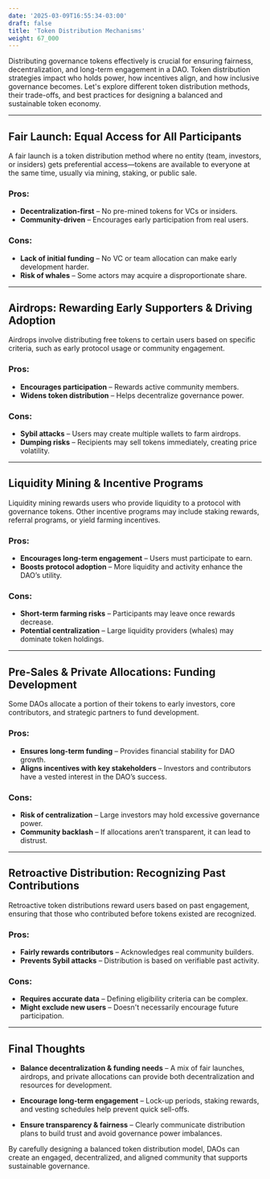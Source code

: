 ```yaml
---
date: '2025-03-09T16:55:34-03:00'
draft: false
title: 'Token Distribution Mechanisms'
weight: 67_000
---
```


Distributing governance tokens effectively is crucial for ensuring fairness, decentralization, and long-term engagement in a DAO. Token distribution strategies impact who holds power, how incentives align, and how inclusive governance becomes. Let's explore different token distribution methods, their trade-offs, and best practices for designing a balanced and sustainable token economy.  

---

## **Fair Launch: Equal Access for All Participants**  

A fair launch is a token distribution method where no entity (team, investors, or insiders) gets preferential access—tokens are available to everyone at the same time, usually via mining, staking, or public sale.  

### Pros:  
- **Decentralization-first** – No pre-mined tokens for VCs or insiders.  
- **Community-driven** – Encourages early participation from real users.  

### Cons:  
- **Lack of initial funding** – No VC or team allocation can make early development harder.  
- **Risk of whales** – Some actors may acquire a disproportionate share.  

---

## **Airdrops: Rewarding Early Supporters & Driving Adoption**  

Airdrops involve distributing free tokens to certain users based on specific criteria, such as early protocol usage or community engagement.  

### Pros:  
- **Encourages participation** – Rewards active community members.  
- **Widens token distribution** – Helps decentralize governance power.  

### Cons:  
- **Sybil attacks** – Users may create multiple wallets to farm airdrops.  
- **Dumping risks** – Recipients may sell tokens immediately, creating price volatility.  

---

## **Liquidity Mining & Incentive Programs**  

Liquidity mining rewards users who provide liquidity to a protocol with governance tokens. Other incentive programs may include staking rewards, referral programs, or yield farming incentives.  

### Pros:  
- **Encourages long-term engagement** – Users must participate to earn.  
- **Boosts protocol adoption** – More liquidity and activity enhance the DAO’s utility.  

### Cons:  
- **Short-term farming risks** – Participants may leave once rewards decrease.  
- **Potential centralization** – Large liquidity providers (whales) may dominate token holdings.  

---

## **Pre-Sales & Private Allocations: Funding Development**  

Some DAOs allocate a portion of their tokens to early investors, core contributors, and strategic partners to fund development.  

### Pros:  
- **Ensures long-term funding** – Provides financial stability for DAO growth.  
- **Aligns incentives with key stakeholders** – Investors and contributors have a vested interest in the DAO’s success.  

### Cons:  
- **Risk of centralization** – Large investors may hold excessive governance power.  
- **Community backlash** – If allocations aren’t transparent, it can lead to distrust.  

---

## **Retroactive Distribution: Recognizing Past Contributions**  

Retroactive token distributions reward users based on past engagement, ensuring that those who contributed before tokens existed are recognized.  

### Pros:  
- **Fairly rewards contributors** – Acknowledges real community builders.  
- **Prevents Sybil attacks** – Distribution is based on verifiable past activity.  

### Cons:  
- **Requires accurate data** – Defining eligibility criteria can be complex.  
- **Might exclude new users** – Doesn't necessarily encourage future participation.  

---

## **Final Thoughts**  

- **Balance decentralization & funding needs** – A mix of fair launches, airdrops, and private allocations can provide both decentralization and resources for development.  

- **Encourage long-term engagement** – Lock-up periods, staking rewards, and vesting schedules help prevent quick sell-offs.  

- **Ensure transparency & fairness** – Clearly communicate distribution plans to build trust and avoid governance power imbalances.  

By carefully designing a balanced token distribution model, DAOs can create an engaged, decentralized, and aligned community that supports sustainable governance.  

